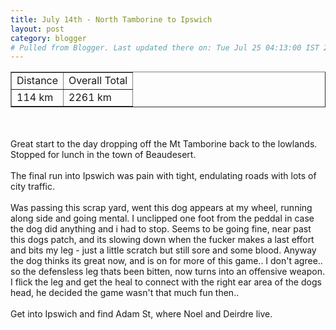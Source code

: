 ```yaml
---
title: July 14th - North Tamborine to Ipswich
layout: post
category: blogger
# Pulled from Blogger. Last updated there on: Tue Jul 25 04:13:00 IST 2006
---
```

<TABLE BORDER="1"><TR><TD>Distance</TD><TD>Overall Total</TD></TR><TR><TD>114 km</TD><TD>2261 km</TD></TR></TABLE><br /><br />Great start to the day dropping off the Mt Tamborine back to the lowlands. Stopped for lunch in the town of Beaudesert.<br /><br />The final run into Ipswich was pain with tight, endulating roads with lots of city traffic.<br /><br />Was passing this scrap yard, went this dog appears at my wheel, running along side and going mental. I unclipped one foot from the peddal in case the dog did anything and i had to stop. Seems to be going fine, near past this dogs patch, and its slowing down when the fucker makes a last effort and bits my leg - just a little scratch but still sore and some blood. Anyway the dog thinks its great now, and is on for more of this game.. I don't agree.. so the defensless leg thats been bitten, now turns into an offensive weapon. I flick the leg and get the heal to connect with the right ear area of the dogs head, he decided the game wasn't that much fun then..<br /><br />Get into Ipswich and find Adam St, where Noel and Deirdre live.
